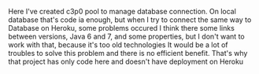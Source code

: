 Here I've created c3p0 pool to manage database connection.
On local database that's code ia enough, but when I try to connect the same way to Database on Heroku, some problems occured
I think there some links between versions, Java 6 and 7, and some properties, but I don't want to work with that, because it's too old technologies
It would be a lot of troubles to solve this problem and there is no efficient benefit.
That's why that project has only code here and doesn't have deployment on Heroku
